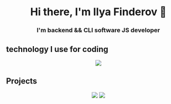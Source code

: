<h1 align="center">Hi there, I'm Ilya Finderov 👋</h1>
<h3 align="center">I'm backend && CLI software JS developer</h3>

## technology I use for coding

<p align="center">
    <a href="#">
        <img src="https://skillicons.dev/icons?i=js,expressjs,nodejs,github,apple,bash,cpp,vb">
    </a>
</p>

## Projects
<p align="center">
    <a href="https://github.com/finderfail/LDK"><img src="https://github-readme-stats.vercel.app/api/pin/?username=finderfail&theme=onedark&hide_border=true&repo=LDK"></a>
    <a href="https://github.com/finderfail/AbstractScript"><img src="https://github-readme-stats.vercel.app/api/pin/?username=finderfail&theme=onedark&hide_border=true&repo=AbstractScript"></a>
    
</p>

